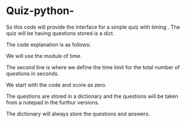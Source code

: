 # Quiz-python-
So this code will provide the interface for a simple quiz with timing . The quiz will be having questions stored is a dict.


The code explanation is as follows:

We will use the module of time.

The second line is where we define the time limit for the total number of questions in seconds.

We start with the code and score as zero.

The questions are stored in a dictionary and the questions will be taken from a notepad in the furthur versions.

The dictionary will always store the questions and answers.


